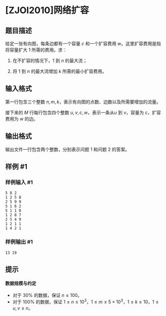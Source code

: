 # [ZJOI2010]网络扩容

## 题目描述

给定一张有向图，每条边都有一个容量 $c$ 和一个扩容费用 $w$。这里扩容费用是指将容量扩大 $1$ 所需的费用。求： 

1. 在不扩容的情况下，$1$ 到 $n$ 的最大流；

2. 将 $1$ 到 $n$ 的最大流增加 $k$ 所需的最小扩容费用。

## 输入格式

第一行包含三个整数 $n,m,k$，表示有向图的点数、边数以及所需要增加的流量。

接下来的 $M$ 行每行包含四个整数 $u,v,c,w$，表示一条从$u$ 到 $v$，容量为 $c$，扩容费用为 $w$ 的边。

## 输出格式

输出文件一行包含两个整数，分别表示问题 $1$ 和问题 $2$ 的答案。

## 样例 #1

### 样例输入 #1
```
5 8 2
1 2 5 8
2 5 9 9
5 1 6 2
5 1 1 8
1 2 8 7
2 5 4 9
1 2 1 1
1 4 2 1
```

### 样例输出 #1

```
13 19
```

## 提示

#### 数据规模与约定

- 对于 $30\%$ 的数据，保证 $n\le 100$。
- 对于 $100\%$ 的数据，保证 $1\le n\le 10^3$，$1\le m\le 5\times 10^3$，$1\le k\le 10$，$1 \leq u, v \leq n$。
